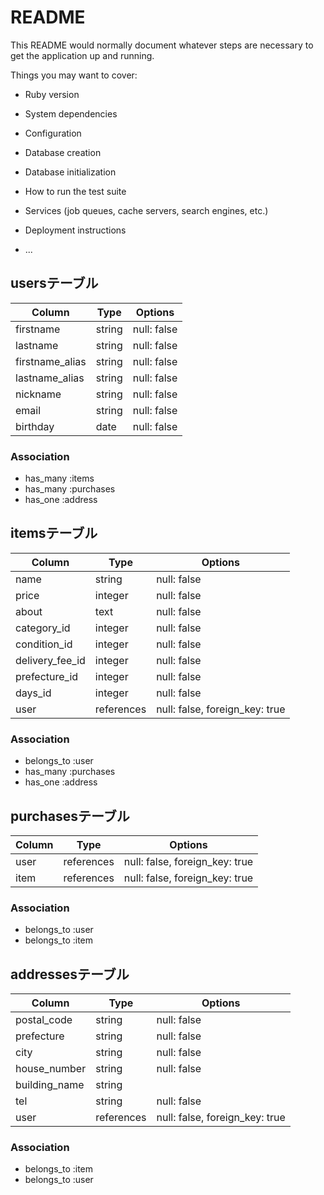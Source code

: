# README

This README would normally document whatever steps are necessary to get the
application up and running.

Things you may want to cover:

* Ruby version

* System dependencies

* Configuration

* Database creation

* Database initialization

* How to run the test suite

* Services (job queues, cache servers, search engines, etc.)

* Deployment instructions

* ...



## usersテーブル
| Column | Type | Options |
| ------ | ---- | ------- |
|firstname|string|null: false|
|lastname|string|null: false|
|firstname_alias|string|null: false|
|lastname_alias|string|null: false|
|nickname|string|null: false|
|email|string|null: false|
|birthday|date|null: false|
### Association
- has_many :items
- has_many :purchases
- has_one :address


## itemsテーブル
| Column | Type | Options |
| ------ | ---- | ------- |
|name|string|null: false|
|price|integer|null: false|
|about|text|null: false|
|category_id|integer|null: false|
|condition_id|integer|null: false|
|delivery_fee_id|integer|null: false|
|prefecture_id|integer|null: false|
|days_id|integer|null: false|
|user|references|null: false, foreign_key: true|
### Association
- belongs_to :user
- has_many :purchases
- has_one  :address

## purchasesテーブル
| Column | Type | Options |
| ------ | ---- | ------- |
|user|references|null: false, foreign_key: true|
|item|references|null: false, foreign_key: true|
### Association
- belongs_to :user
- belongs_to :item


## addressesテーブル
| Column | Type | Options |
| ------ | ---- | ------- |
|postal_code|string|null: false|
|prefecture|string|null: false|
|city|string|null: false|
|house_number|string|null: false|
|building_name|string|
|tel|string|null: false|
|user|references|null: false, foreign_key: true|
### Association
- belongs_to :item
- belongs_to :user



